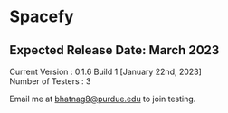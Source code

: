 # Spacefy
## Expected Release Date: March 2023


Current Version : 0.1.6 Build 1 [January 22nd, 2023]  <br />
Number of Testers : 3  <br />

Email me at bhatnag8@purdue.edu to join testing.

